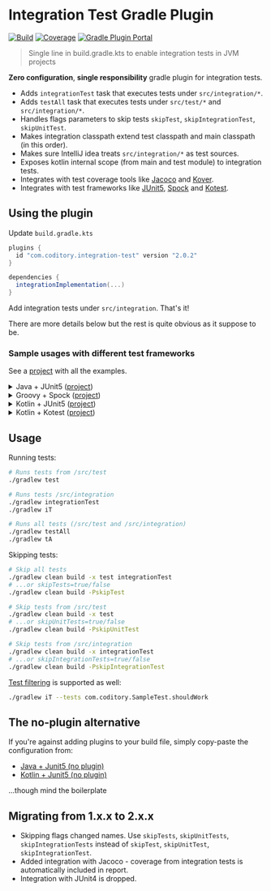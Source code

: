 # Integration Test Gradle Plugin

[![Build](https://github.com/coditory/gradle-integration-test-plugin/actions/workflows/build.yml/badge.svg)](https://github.com/coditory/gradle-integration-test-plugin/actions/workflows/build.yml)
[![Coverage](https://codecov.io/gh/coditory/gradle-integration-test-plugin/branch/master/graph/badge.svg)](https://codecov.io/gh/coditory/gradle-integration-test-plugin)
[![Gradle Plugin Portal](https://img.shields.io/badge/Plugin_Portal-v1.5.0-green.svg)](https://plugins.gradle.org/plugin/com.coditory.integration-test)

> Single line in build.gradle.kts to enable integration tests in JVM projects

**Zero configuration**, **single responsibility** gradle plugin for integration tests.

- Adds `integrationTest` task that executes tests under `src/integration/*`.
- Adds `testAll` task that executes tests under `src/test/*` and `src/integration/*`.
- Handles flags parameters to skip tests `skipTest`, `skipIntegrationTest`, `skipUnitTest`.
- Makes integration classpath extend test classpath and main classpath (in this order).
- Makes sure IntelliJ idea treats `src/integration/*` as test sources.
- Exposes kotlin internal scope (from main and test module) to integration tests.
- Integrates with test coverage tools like [Jacoco](https://docs.gradle.org/current/userguide/jacoco_plugin.html)
  and [Kover](https://github.com/Kotlin/kotlinx-kover).
- Integrates with test frameworks like [JUnit5](https://junit.org/junit5/), [Spock](https://spockframework.org/) and
  [Kotest](https://kotest.io/).

## Using the plugin

Update `build.gradle.kts`

```gradle
plugins {
  id "com.coditory.integration-test" version "2.0.2"
}

dependencies {
  integrationImplementation(...)
}
```

Add integration tests under `src/integration`. That's it!

There are more details below but the rest is quite obvious as it suppose to be.

### Sample usages with different test frameworks

See a [project](https://github.com/coditory/gradle-integration-test-plugin-sample) with all the examples.

<details><summary>Java + JUnit5 (<a href="https://github.com/coditory/gradle-integration-test-plugin-sample/tree/master/java-junit5">project</a>)</summary>
<p>

```gradle
plugins {
    id "java"
    id "com.coditory.integration-test" version "2.0.2"
}

dependencies {
    testImplementation "org.junit.jupiter:junit-jupiter-api:5.7.2"
    testRuntime "org.junit.jupiter:junit-jupiter-engine:5.7.2"
}

tasks.withType(Test) {
    useJUnitPlatform()
}
```

</p>
</details>
<details><summary>Groovy + Spock (<a href="https://github.com/coditory/gradle-integration-test-plugin-sample/tree/master/groovy-spock">project</a>)</summary>
<p>

```gradle
plugins {
    id "groovy"
    id "com.coditory.integration-test" version "2.0.2"
}

dependencies {
    testCompile "org.spockframework:spock-core:2.0-groovy-3.0"
}

tasks.withType(Test) {
    useJUnitPlatform()
}
```

</p>
</details>
<details><summary>Kotlin + JUnit5 (<a href="https://github.com/coditory/gradle-integration-test-plugin-sample/tree/master/kotlin-junit5">project</a>)</summary>
<p>

```gradle
plugins {
    kotlin("jvm") version "1.7.0"
    id("com.coditory.integration-test") version "2.0.2"
}

dependencies {
    testImplementation("org.junit.jupiter:junit-jupiter-api:5.7.2")
    testRuntimeOnly("org.junit.jupiter:junit-jupiter-engine:5.7.2")
}

tasks.withType<Test> {
    useJUnitPlatform()
}
```

</p>
</details>
<details><summary>Kotlin + Kotest (<a href="https://github.com/coditory/gradle-integration-test-plugin-sample/tree/master/kotlin-kotest">project</a>)</summary>
<p>

```gradle
plugins {
    kotlin("jvm") version "1.7.0"
    id("com.coditory.integration-test") version "2.0.2"
}

dependencies {
    testImplementation("org.junit.jupiter:junit-jupiter-api:5.7.2")
    testRuntimeOnly("org.junit.jupiter:junit-jupiter-engine:5.7.2")
    testImplementation("io.kotest:kotest-runner-junit5:5.3.2")
}

tasks.withType<Test> {
    useJUnitPlatform()
}
```

</p>
</details>

## Usage

Running tests:

```sh
# Runs tests from /src/test
./gradlew test

# Runs tests /src/integration
./gradlew integrationTest
./gradlew iT

# Runs all tests (/src/test and /src/integration)
./gradlew testAll
./gradlew tA
```

Skipping tests:

```sh
# Skip all tests
./gradlew clean build -x test integrationTest
# ...or skipTests=true/false
./gradlew clean build -PskipTest

# Skip tests from /src/test
./gradlew clean build -x test
# ...or skipUnitTests=true/false
./gradlew clean build -PskipUnitTest

# Skip tests from /src/integration
./gradlew clean build -x integrationTest
# ...or skipIntegrationTests=true/false
./gradlew clean build -PskipIntegrationTest
```

[Test filtering](https://docs.gradle.org/current/userguide/java_testing.html#test_filtering) is supported as well:

```sh
./gradlew iT --tests com.coditory.SampleTest.shouldWork
```

## The no-plugin alternative

If you're against adding plugins to your build file, simply copy-paste the configuration from:

- [Java + Junit5 (no plugin)](https://github.com/coditory/gradle-integration-test-plugin-sample/tree/master/java-junit5-no-plugin/build.gradle)
- [Kotlin + Junit5 (no plugin)](https://github.com/coditory/gradle-integration-test-plugin-sample/tree/master/kotlin-junit5-no-plugin/build.gradle.kts)

...though mind the boilerplate

## Migrating from 1.x.x to 2.x.x

- Skipping flags changed names. Use `skipTests`, `skipUnitTests`, `skipIntegrationTests`
  instead of `skipTest`, `skipUnitTest`, `skipIntegrationTest`.
- Added integration with Jacoco - coverage from integration tests is automatically included in report.
- Integration with JUnit4 is dropped.
